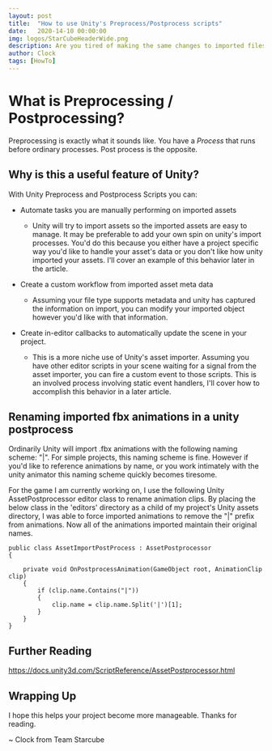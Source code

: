 ```yaml
---
layout: post
title:  "How to use Unity's Preprocess/Postprocess scripts"
date:   2020-14-10 00:00:00
img: logos/StarCubeHeaderWide.png
description: Are you tired of making the same changes to imported files in Unity? Here's how to automate those workflows.
author: Clock
tags: [HowTo]
---
```



# What is Preprocessing / Postprocessing?

Preprocessing is exactly what it sounds like. You have a *Process* that runs before ordinary processes. Post process is the opposite.

## Why is this a useful feature of Unity?

With Unity Preprocess and Postprocess Scripts you can:

* Automate tasks you are manually performing on imported assets

  * Unity will try to import assets so the imported assets are easy to manage. It may be preferable to add your own spin on unity's import processes. You'd do this because you either have a project specific way you'd like to handle your asset's data or you don't like how unity imported your assets. I'll cover an example of this behavior later in the article.

* Create a custom workflow from imported asset meta data

  * Assuming your file type supports metadata and unity has captured the information on import, you can modify your imported object however you'd like with that information.

* Create in-editor callbacks to automatically update the scene in your project.

  * This is a more niche use of Unity's asset importer. Assuming you have other editor scripts in your scene waiting for a signal from the asset importer, you can fire a custom event to those scripts. This is an involved process involving static event handlers, I'll cover how to accomplish this behavior in a later article.


## Renaming imported fbx animations in a unity postprocess

Ordinarily Unity will import .fbx animations with the following naming scheme: "<model>|<animationName>". For simple projects, this naming scheme is fine. However if you'd like to reference animations by name, or you work intimately with the unity animator this naming scheme quickly becomes tiresome. 

For the game I am currently working on, I use the following Unity AssetPostprocessor editor class to rename animation clips. By placing the below class in the 'editors' directory as a child of my project's Unity assets directory, I was able to force imported animations to remove the "<model>|" prefix from animations. Now all of the animations imported maintain their original names.

```
public class AssetImportPostProcess : AssetPostprocessor
{
    
    private void OnPostprocessAnimation(GameObject root, AnimationClip clip)
    {
        if (clip.name.Contains("|"))
        {
            clip.name = clip.name.Split('|')[1];
        }
    }
}
```

## Further Reading

https://docs.unity3d.com/ScriptReference/AssetPostprocessor.html

## Wrapping Up

I hope this helps your project become more manageable. Thanks for reading.

~ Clock from Team Starcube
